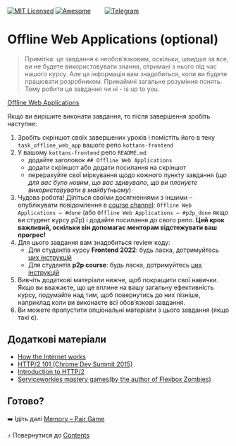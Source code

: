 [![MIT Licensed][icon-mit]][license]
[![Awesome][icon-awesome]][awesome]
&nbsp;&nbsp;&nbsp;&nbsp;&nbsp;&nbsp;
[![Telegram][icon-chat]][chat]

# Offline Web Applications (optional)

> Примітка: це завдання є необов’язковим, оскільки, швидше за все, ви не будете використовувати знання, отримані з нього під час нашого курсу. Але ця інформація вам знадобиться, коли ви будете працювати розробником. Принаймні загальне розуміння понять. Тому робити це завдання чи ні - is up to you.

[Offline Web Applications](https://www.udacity.com/course/offline-web-applications--ud899)

Якщо ви вирішите виконати завдання, то
після завершення зробіть наступне:
1. Зробіть скріншот своїх завершених уроків
   і помістіть його в теку `task_offline_web_app`
   вашого репо `kottans-frontend`
1. У вашому `kottans-frontend` репо `README.md`:
   - додайте заголовок `## Offline Web Applications`
   - додати скріншот або додати посилання на скріншот
   - перерахуйте свої міркування щодо кожного пункту завдання
     (_що для вас було новим_, _що вас здивувало_, _що ви плануєте використовувати в майбутньому_)
1. Чудова робота! Діліться своїми досягненнями з іншими –
   опублікувати повідомлення в [course channel][chat]:
   `Offline Web Applications — #done` (або `Offline Web Applications — #p2p_done` якщо ви студент курсу p2p) і додайте посилання до свого репо. **Цей крок важливий, оскільки він допомагає менторам відстежувати ваш прогрес!**
1. Для цього завдання вам знадобиться review коду:
   - Для студентів курсу **Frontend 2022**: будь ласка, дотримуйтесь [цих інструкцій](https://github.com/kottans/frontend-2021-homeworks/blob/master/README.md)
   - Для студентів **p2p course**: будь ласка, дотримуйтесь [цих інструкцій](https://github.com/kottans/frontend-2019-p2p/blob/master/CONTRIBUTING.md)
1. Вивчіть додаткові матеріали нижче, щоб покращити свої навички.
    Якщо ви вважаєте, що це вплине на вашу загальну ефективність курсу, подумайте над тим, щоб
    повернутись до них пізніше, наприклад коли ви виконаєте всі обов’язкові завдання.
1. Ви можете пропустити опціональні матеріали з цього завдання (якщо такі є).

## Додаткові матеріали

- [How the Internet works](https://www.khanacademy.org/computing/computer-science/computers-and-internet-code-org/internet-works-intro/v/what-is-the-internet)
- [HTTP/2 101 (Chrome Dev Summit 2015)](https://www.youtube.com/watch?v=r5oT_2ndjms)
- [Introduction to HTTP/2](https://developers.google.com/web/fundamentals/performance/http2/)
- [Serviceworkies mastery games(by the author of Flexbox Zombies)](https://serviceworkies.com/)

## Готово?

➡️ Ідіть далі [Memory – Pair Game](memory-pair-game.md)

⤴️ Повернутися до [Contents](../contents.md)


[icon-chat]: https://img.shields.io/badge/chat-on%20telegram-blue.svg
[icon-mit]: https://img.shields.io/badge/license-MIT-blue.svg
[icon-awesome]: https://cdn.rawgit.com/sindresorhus/awesome/d7305f38d29fed78fa85652e3a63e154dd8e8829/media/badge.svg

[license]: https://github.com/Kottans/web/blob/master/LICENSE.md
[awesome]: https://github.com/sindresorhus/awesome#front-end-development
[chat]: https://t.me/joinchat/CX8EF1JmLm9IM6J6oy2U7Q
